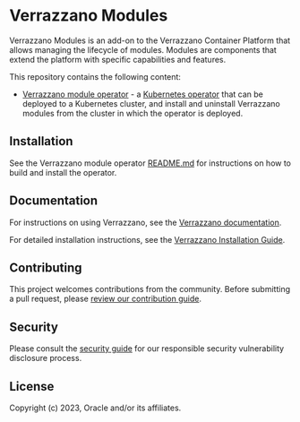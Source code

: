 # Verrazzano Modules

Verrazzano Modules is an add-on to the Verrazzano Container Platform that allows managing the lifecycle of modules. Modules are components that extend the platform with specific capabilities and features.

This repository contains the following content:

- [Verrazzano module operator](./module-operator) - a [Kubernetes operator](https://kubernetes.io/docs/concepts/extend-kubernetes/operator/) that can
  be deployed to a Kubernetes cluster, and install and uninstall Verrazzano modules from the cluster in which the operator is deployed.

## Installation

See the Verrazzano module operator [README.md](./module-operator/README.md) for instructions on how to build and install the operator.

## Documentation

For instructions on using Verrazzano, see the [Verrazzano documentation](https://verrazzano.io/latest/docs/).

For detailed installation instructions, see the [Verrazzano Installation Guide](https://verrazzano.io/latest/docs/setup/install/installation/).

## Contributing

This project welcomes contributions from the community. Before submitting a pull request, please [review our contribution guide](./CONTRIBUTING.md).

## Security

Please consult the [security guide](./SECURITY.md) for our responsible security vulnerability disclosure process.

## License

Copyright (c) 2023, Oracle and/or its affiliates.
